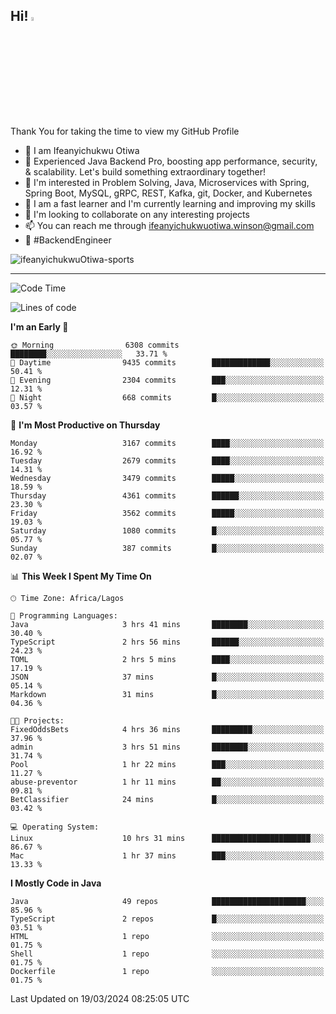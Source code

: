 <!-- BLOG-POST-LIST:START --><!-- BLOG-POST-LIST:END -->

## Hi! <img src="https://media.giphy.com/media/hvRJCLFzcasrR4ia7z/giphy.gif" width="4%"> 

Thank You for taking the time to view my GitHub Profile

- 👋 I am Ifeanyichukwu Otiwa
- 🚀 Experienced Java Backend Pro, boosting app performance, security, & scalability. Let's build something extraordinary together!
- 👀 I'm interested in Problem Solving, Java, Microservices with Spring, Spring Boot, MySQL, gRPC, REST, Kafka, git, Docker, and Kubernetes
- 🌱 I am a fast learner and I'm currently learning and improving my skills
- 💞️ I'm looking to collaborate on any interesting projects
- 📫 You can reach me through ifeanyichukwuotiwa.winson@gmail.com
- 🚀 #BackendEngineer

<p align="left" marginTop="10px"> <img src="https://komarev.com/ghpvc/?username=ifeanyichukwuOtiwa-sports&label=Profile%20views&color=0e75b6&style=for-the-badge" alt="ifeanyichukwuOtiwa-sports" /> </p>

***

<!--START_SECTION:waka-->
![Code Time](http://img.shields.io/badge/Code%20Time-2%2C319%20hrs%2058%20mins-blue)

![Lines of code](https://img.shields.io/badge/From%20Hello%20World%20I%27ve%20Written-4.5%20million%20lines%20of%20code-blue)

**I'm an Early 🐤** 

```text
🌞 Morning                6308 commits        ████████░░░░░░░░░░░░░░░░░   33.71 % 
🌆 Daytime                9435 commits        █████████████░░░░░░░░░░░░   50.41 % 
🌃 Evening                2304 commits        ███░░░░░░░░░░░░░░░░░░░░░░   12.31 % 
🌙 Night                  668 commits         █░░░░░░░░░░░░░░░░░░░░░░░░   03.57 % 
```
📅 **I'm Most Productive on Thursday** 

```text
Monday                   3167 commits        ████░░░░░░░░░░░░░░░░░░░░░   16.92 % 
Tuesday                  2679 commits        ████░░░░░░░░░░░░░░░░░░░░░   14.31 % 
Wednesday                3479 commits        █████░░░░░░░░░░░░░░░░░░░░   18.59 % 
Thursday                 4361 commits        ██████░░░░░░░░░░░░░░░░░░░   23.30 % 
Friday                   3562 commits        █████░░░░░░░░░░░░░░░░░░░░   19.03 % 
Saturday                 1080 commits        █░░░░░░░░░░░░░░░░░░░░░░░░   05.77 % 
Sunday                   387 commits         █░░░░░░░░░░░░░░░░░░░░░░░░   02.07 % 
```


📊 **This Week I Spent My Time On** 

```text
🕑︎ Time Zone: Africa/Lagos

💬 Programming Languages: 
Java                     3 hrs 41 mins       ████████░░░░░░░░░░░░░░░░░   30.40 % 
TypeScript               2 hrs 56 mins       ██████░░░░░░░░░░░░░░░░░░░   24.23 % 
TOML                     2 hrs 5 mins        ████░░░░░░░░░░░░░░░░░░░░░   17.19 % 
JSON                     37 mins             █░░░░░░░░░░░░░░░░░░░░░░░░   05.14 % 
Markdown                 31 mins             █░░░░░░░░░░░░░░░░░░░░░░░░   04.36 % 

🐱‍💻 Projects: 
FixedOddsBets            4 hrs 36 mins       █████████░░░░░░░░░░░░░░░░   37.96 % 
admin                    3 hrs 51 mins       ████████░░░░░░░░░░░░░░░░░   31.74 % 
Pool                     1 hr 22 mins        ███░░░░░░░░░░░░░░░░░░░░░░   11.27 % 
abuse-preventor          1 hr 11 mins        ██░░░░░░░░░░░░░░░░░░░░░░░   09.81 % 
BetClassifier            24 mins             █░░░░░░░░░░░░░░░░░░░░░░░░   03.42 % 

💻 Operating System: 
Linux                    10 hrs 31 mins      ██████████████████████░░░   86.67 % 
Mac                      1 hr 37 mins        ███░░░░░░░░░░░░░░░░░░░░░░   13.33 % 
```

**I Mostly Code in Java** 

```text
Java                     49 repos            █████████████████████░░░░   85.96 % 
TypeScript               2 repos             █░░░░░░░░░░░░░░░░░░░░░░░░   03.51 % 
HTML                     1 repo              ░░░░░░░░░░░░░░░░░░░░░░░░░   01.75 % 
Shell                    1 repo              ░░░░░░░░░░░░░░░░░░░░░░░░░   01.75 % 
Dockerfile               1 repo              ░░░░░░░░░░░░░░░░░░░░░░░░░   01.75 % 
```




 Last Updated on 19/03/2024 08:25:05 UTC
<!--END_SECTION:waka-->

<!--
<p align="center">
![trophy](https://github-profile-trophy.vercel.app/?username=ifeanyichukwuOtiwa-sports&theme=onedark) (https://github.com/ryo-ma/github-profile-trophy)
</p>
-->

<!---
ifeanyi-otiwa/ifeanyi-otiwa is a ✨ special ✨ repository because its `README.md` (this file) appears on your GitHub profile.
You can click the Preview link to take a look at your changes.
--->
